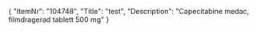 {
  "ItemNr": "104748",
  "Title": "test",
  "Description": "Capecitabine medac, filmdragerad tablett 500 mg"
}